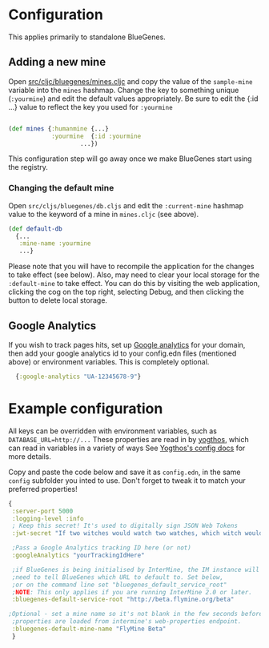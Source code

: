 # Configuration

This applies primarily to standalone BlueGenes.

## Adding a new mine
Open [src/cljc/bluegenes/mines.cljc](https://github.com/intermine/bluegenes/blob/dev/src/cljc/bluegenes/mines.cljc#L7-L51) and copy the value of the `sample-mine` variable into the `mines` hashmap. Change the key to something unique (`:yourmine`) and edit the default values appropriately. Be sure to edit the {:id ...} value to reflect the key you used for `:yourmine`

```clojure

(def mines {:humanmine {...}
            :yourmine  {:id :yourmine
	                ...})
```

This configuration step will go away once we make BlueGenes start using the registry.


### Changing the default mine

Open `src/cljs/bluegenes/db.cljs` and edit the `:current-mine` hashmap value to the keyword of a mine in `mines.cljc` (see above).

``` clojure
(def default-db
  {...
   :mine-name :yourmine
   ...}
```
Please note that you will have to recompile the application for the changes to take effect (see below). Also, may need to clear your local storage for the `:default-mine` to take effect. You can do this by visiting the web application, clicking the cog on the top right, selecting Debug, and then clicking the button to delete local storage.


## Google Analytics

If you wish to track pages hits, set up [Google analytics](https://analytics.google.com/analytics/web/#embed/report-home/a76615855w155408876p157084577/) for your domain, then add your google analytics id to your config.edn files (mentioned above) or environment variables. This is completely optional.

```clojure
  {:google-analytics "UA-12345678-9"}
```


# Example configuration

All keys can be overridden with environment variables, such as `DATABASE_URL=http://...`
These properties are read in by [yogthos](https://github.com/yogthos/), which can read in variables in a variety of ways
See [Yogthos's config docs](https://github.com/yogthos/config#yogthosconfig) for more details.

Copy and paste the code below and save it as `config.edn`, in the same `config` subfolder you inted to use. Don't forget to tweak it to match your preferred properties!

```clojure
{
 :server-port 5000
 :logging-level :info
 ; Keep this secret! It's used to digitally sign JSON Web Tokens
 :jwt-secret "If two witches would watch two watches, which witch would watch which watch?"

 ;Pass a Google Analytics tracking ID here (or not)
 :googleAnalytics "yourTrackingIdHere"

 ;if BlueGenes is being initialised by InterMine, the IM instance will
 ;need to tell BlueGenes which URL to default to. Set below,
 ;or on the command line set "bluegenes_default_service_root"
 ;NOTE: This only applies if you are running InterMine 2.0 or later.
 :bluegenes-default-service-root "http://beta.flymine.org/beta"

;Optional - set a mine name so it's not blank in the few seconds before the
 ;properties are loaded from intermine's web-properties endpoint.
 :bluegenes-default-mine-name "FlyMine Beta"
 }
 ```

